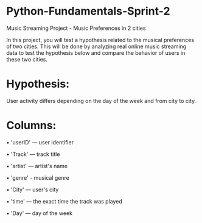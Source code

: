 # Python-Fundamentals-Sprint-2
Music Streaming Project - Music Preferences in 2 cities

In this project, you will test a hypothesis related to the musical preferences of two cities. This will be done by analyzing real online music streaming data to test the hypothesis below and compare the behavior of users in these two cities.

# **Hypothesis:**
User activity differs depending on the day of the week and from city to city.

# **Columns:**
• 'userID' — user identifier

• 'Track' — track title

• 'artist' — artist's name

• 'genre' - musical genre 

• 'City' — user's city

• 'time' — the exact time the track was played

• 'Day' — day of the week
